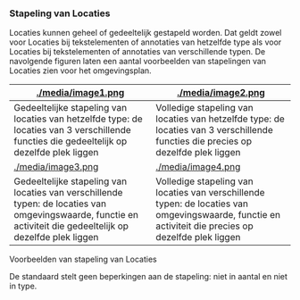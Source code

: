 ### Stapeling van Locaties

Locaties kunnen geheel of gedeeltelijk gestapeld worden. Dat geldt zowel voor
Locaties bij tekstelementen of annotaties van hetzelfde type als voor Locaties
bij tekstelementen of annotaties van verschillende typen. De navolgende figuren
laten een aantal voorbeelden van stapelingen van Locaties zien voor het
omgevingsplan.

| [./media/image1.png](./media/image1.png)                                                                                                                      | [./media/image2.png](./media/image2.png)                                                                                                             |
|---------------------------------------------------------------------------------------------------------------------------------------------------------------|------------------------------------------------------------------------------------------------------------------------------------------------------|
| Gedeeltelijke stapeling van locaties van hetzelfde type: de locaties van 3 verschillende functies die gedeeltelijk op dezelfde plek liggen                    | Volledige stapeling van locaties van hetzelfde type: de locaties van 3 verschillende functies die precies op dezelfde plek liggen                    |
| [./media/image3.png](./media/image3.png)                                                                                                                      | [./media/image4.png](./media/image4.png)                                                                                                             |
| Gedeeltelijke stapeling van locaties van verschillende typen: de locaties van omgevingswaarde, functie en activiteit die gedeeltelijk op dezelfde plek liggen | Volledige stapeling van locaties van verschillende typen: de locaties van omgevingswaarde, functie en activiteit die precies op dezelfde plek liggen |

Voorbeelden van stapeling van Locaties

De standaard stelt geen beperkingen aan de stapeling: niet in aantal en niet in
type.

